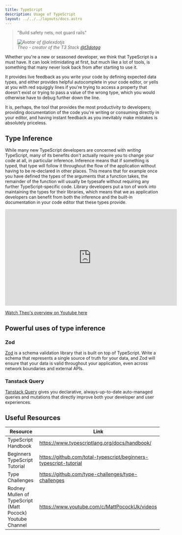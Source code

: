 ```yaml
---
title: TypeScript
description: Usage of TypeScript
layout: ../../../layouts/docs.astro
---
```


<blockquote className="w-full relative border-l-4 italic bg-t3-purple-200 dark:text-t3-purple-50 text-zinc-900 dark:bg-t3-purple-300/20 p-2 rounded-md text-sm my-3 border-neutral-500 quote">
  <div className="relative w-fit flex items-center justify-center p-1">
    <p className="mb-4 text-lg">
      <span aria-hidden="true">&quot;</span>Build safety nets, not guard rails<span aria-hidden="true">&quot;</span>
    </p>
  </div>
  <cite className="flex items-center justify-end pr-4 pb-2">
    <img
      alt="Avatar of @alexdotjs"
      className="w-12 mr-4 rounded-full bg-neutral-500"
      src="/images/theo_300x300.webp"
    />
    <div className="flex flex-col items-start not-italic">
      <span className=" text-sm font-semibold">Theo - creator of the T3 Stack</span>
      <a
        href="https://twitter.com/t3dotgg"
        target="_blank"
        rel="noopener noreferrer"
        className="text-sm"
      >
        @t3dotgg
      </a>
    </div>
  </cite>
</blockquote>

Whether you're a new or seasoned developer, we think that TypeScript is a must have. It can look intimidating at first, but much like a lot of tools, is something that many never look back from after starting to use it.

It provides live feedback as you write your code by defining expected data types, and either provides helpful autocomplete in your code editor, or yells at you with red squiggly lines if you're trying to access a property that doesn't exist or trying to pass a value of the wrong type, which you would otherwise have to debug further down the line.

It is, perhaps, the tool that provides the most productivity to developers; providing documentation of the code you're writing or consuming directly in your editor, and having instant feedback as you inevitably make mistakes is absolutely priceless.

## Type Inference

While many new TypeScript developers are concerned with _writing_ TypeScript, many of its benefits don't actually require you to change your code at all, in particular inference. Inference means that if something is typed, that type will follow it throughout the flow of the application without having to be re-declared in other places. This means that for example once you have defined the types of the arguments that a function takes, the remainder of the function will usually be typesafe without requiring any further TypeScript-specific code. Library developers put a ton of work into maintaining the types for their libraries, which means that we as application developers can benefit from both the inference and the built-in documentation in your code editor that these types provide.

<iframe width="560" height="315" src="https://www.youtube.com/embed/RmGHnYUqQ4k" title="You might be using Typescript wrong" frameborder="0" allow="accelerometer; autoplay; clipboard-write; encrypted-media; gyroscope; picture-in-picture" allowfullscreen></iframe>

<a
href="https://www.youtube.com/watch?v=RmGHnYUqQ4k"
target="_blank">

Watch Theo's overview on Youtube here
</a>

## Powerful uses of type inference

### Zod

[Zod](https://github.com/colinhacks/zod) is a schema validation library that is built on top of TypeScript. Write a schema that represents a single source of truth for your data, and Zod will ensure that your data is valid throughout your application, even across network boundaries and external APIs.

### Tanstack Query

[Tanstack Query](https://tanstack.com/query/v4/) gives you declarative, always-up-to-date auto-managed queries and mutations that directly improve both your developer and user experiences.

## Useful Resources

| Resource                                                  | Link                                                              |
| --------------------------------------------------------- | ----------------------------------------------------------------- |
| TypeScript Handbook                                       | https://www.typescriptlang.org/docs/handbook/                     |
| Beginners TypeScript Tutorial                             | https://github.com/total-typescript/beginners-typescript-tutorial |
| Type Challenges                                           | https://github.com/type-challenges/type-challenges                |
| Rodney Mullen of TypeScript (Matt Pocock) Youtube Channel | https://www.youtube.com/c/MattPocockUk/videos                     |
